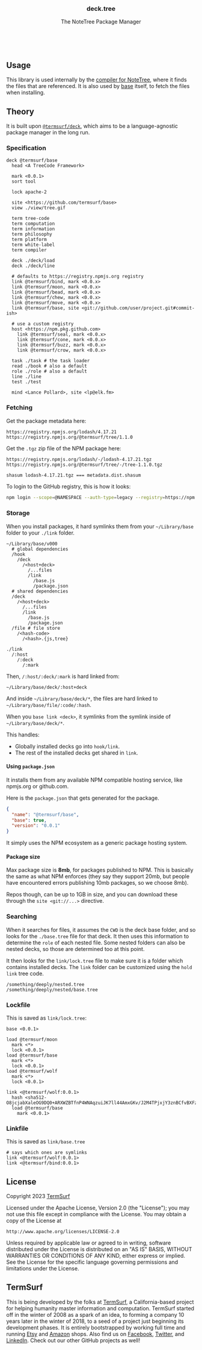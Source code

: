<br/>
<br/>
<br/>
<br/>
<br/>
<br/>
<br/>

<h3 align='center'>deck.tree</h3>
<p align='center'>
  The NoteTree Package Manager
</p>

<br/>
<br/>
<br/>

## Usage

This library is used internally by the
[compiler for NoteTree](https://github.com/termsurf/mesh.tree), where it
finds the files that are referenced. It is also used by
[base](https://github.com/termsurf/base) itself, to fetch the files when
installing.

## Theory

It is built upon
[`@termsurf/deck`](https://github.com/termsurf/deck.js), which aims to
be a language-agnostic package manager in the long run.

### Specification

```tree
deck @termsurf/base
  head <A TreeCode Framework>

  mark <0.0.1>
  sort tool

  lock apache-2

  site <https://github.com/termsurf/base>
  view ./view/tree.gif

  term tree-code
  term computation
  term information
  term philosophy
  term platform
  term white-label
  term compiler

  deck ./deck/load
  deck ./deck/line

  # defaults to https://registry.npmjs.org registry
  link @termsurf/bind, mark <0.0.x>
  link @termsurf/moon, mark <0.0.x>
  link @termsurf/bead, mark <0.0.x>
  link @termsurf/chew, mark <0.0.x>
  link @termsurf/move, mark <0.0.x>
  link @termsurf/base, site <git://github.com/user/project.git#commit-ish>

  # use a custom registry
  host <https://npm.pkg.github.com>
    link @termsurf/seal, mark <0.0.x>
    link @termsurf/cone, mark <0.0.x>
    link @termsurf/buzz, mark <0.0.x>
    link @termsurf/crow, mark <0.0.x>

  task ./task # the task loader
  read ./book # also a default
  role ./role # also a default
  line ./line
  test ./test

  mind <Lance Pollard>, site <lp@elk.fm>
```

### Fetching

Get the package metadata here:

```
https://registry.npmjs.org/lodash/4.17.21
https://registry.npmjs.org/@termsurf/tree/1.1.0
```

Get the `.tgz` zip file of the NPM package here:

```
https://registry.npmjs.org/lodash/-/lodash-4.17.21.tgz
https://registry.npmjs.org/@termsurf/tree/-/tree-1.1.0.tgz
```

```bash
shasum lodash-4.17.21.tgz === metadata.dist.shasum
```

To login to the GitHub registry, this is how it looks:

```bash
npm login --scope=@NAMESPACE --auth-type=legacy --registry=https://npm.pkg.github.com
```

### Storage

When you install packages, it hard symlinks them from your
`~/Library/base` folder to your `./link` folder.

```
~/Library/base/v000
  # global dependencies
  /hook
    /deck
      /<host+deck>
        /...files
        /link
          /base.js
          /package.json
  # shared dependencies
  /deck
    /<host+deck>
      /...files
      /link
        /base.js
        /package.json
  /file # file store
    /<hash-code>
      /<hash>.{js,tree}
```

```
./link
  /:host
    /:deck
      /:mark
```

Then, `/:host/:deck/:mark` is hard linked from:

```
~/Library/base/deck/:host+deck
```

And inside `~/Library/base/deck/*`, the files are hard linked to
`~/Library/base/file/:code/:hash`.

When you `base link <deck>`, it symlinks from the symlink inside of
`~/Library/base/deck/*`.

This handles:

- Globally installed decks go into `hook/link`.
- The rest of the installed decks get shared in `link`.

#### Using `package.json`

It installs them from any available NPM compatible hosting service, like
npmjs.org or github.com.

Here is the `package.json` that gets generated for the package.

```json
{
  "name": "@termsurf/base",
  "base": true,
  "version": "0.0.1"
}
```

It simply uses the NPM ecosystem as a generic package hosting system.

#### Package size

Max package size is **8mb**, for packages published to NPM. This is
basically the same as what NPM enforces (they say they support 20mb, but
people have encountered errors publishing 10mb packages, so we choose
8mb).

Repos though, can be up to 1GB in size, and you can download these
through the `site <git://...>` directive.

### Searching

When it searches for files, it assumes the `CWD` is the deck base
folder, and so looks for the `./base.tree` file for that deck. It then
uses this information to determine the `role` of each nested file. Some
nested folders can also be nested decks, so those are determined too at
this point.

It then looks for the `link/lock.tree` file to make sure it is a folder
which contains installed decks. The `link` folder can be customized
using the `hold link` tree code.

```
/something/deeply/nested.tree
/something/deeply/nested/base.tree
```

### Lockfile

This is saved as `link/lock.tree`:

```tree
base <0.0.1>

load @termsurf/moon
  mark <*>
  lock <0.0.1>
load @termsurf/base
  mark <*>
  lock <0.0.1>
load @termsurf/wolf
  mark <*>
  lock <0.0.1>

link <@termsurf/wolf:0.0.1>
  hash <sha512-O8jcjabXaleOG9DQ0+ARXWZBTfnP4WNAqzuiJK7ll44AmxGKv/J2M4TPjxjY3znBCfvBXFzucm1twdyFybFqEA==>
  load @termsurf/base
    mark <0.0.1>
```

### Linkfile

This is saved as `link/base.tree`

```tree
# says which ones are symlinks
link <@termsurf/wolf:0.0.1>
link <@termsurf/bind:0.0.1>
```

## License

Copyright 2023 <a href='https://term.surf'>TermSurf</a>

Licensed under the Apache License, Version 2.0 (the "License"); you may
not use this file except in compliance with the License. You may obtain
a copy of the License at

    http://www.apache.org/licenses/LICENSE-2.0

Unless required by applicable law or agreed to in writing, software
distributed under the License is distributed on an "AS IS" BASIS,
WITHOUT WARRANTIES OR CONDITIONS OF ANY KIND, either express or implied.
See the License for the specific language governing permissions and
limitations under the License.

## TermSurf

This is being developed by the folks at [TermSurf](https://term.surf), a
California-based project for helping humanity master information and
computation. TermSurf started off in the winter of 2008 as a spark of an
idea, to forming a company 10 years later in the winter of 2018, to a
seed of a project just beginning its development phases. It is entirely
bootstrapped by working full time and running
[Etsy](https://etsy.com/shop/termsurf) and
[Amazon](https://www.amazon.com/s?rh=p_27%3AMount+Build) shops. Also
find us on [Facebook](https://www.facebook.com/termsurf),
[Twitter](https://twitter.com/termsurf), and
[LinkedIn](https://www.linkedin.com/company/termsurf). Check out our
other GitHub projects as well!
